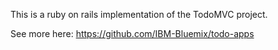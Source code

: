This is a ruby on rails implementation of the TodoMVC project.

See more here: https://github.com/IBM-Bluemix/todo-apps